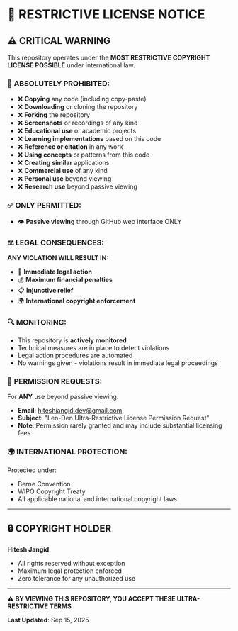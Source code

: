 # 🚨 RESTRICTIVE LICENSE NOTICE

## ⚠️ **CRITICAL WARNING**

This repository operates under the **MOST RESTRICTIVE COPYRIGHT LICENSE POSSIBLE** under international law.

### 🚫 **ABSOLUTELY PROHIBITED:**

- ❌ **Copying** any code (including copy-paste)
- ❌ **Downloading** or cloning the repository
- ❌ **Forking** the repository
- ❌ **Screenshots** or recordings of any kind
- ❌ **Educational use** or academic projects
- ❌ **Learning implementations** based on this code
- ❌ **Reference or citation** in any work
- ❌ **Using concepts** or patterns from this code
- ❌ **Creating similar** applications
- ❌ **Commercial use** of any kind
- ❌ **Personal use** beyond viewing
- ❌ **Research use** beyond passive viewing

### ✅ **ONLY PERMITTED:**

- 👁️ **Passive viewing** through GitHub web interface ONLY

### ⚖️ **LEGAL CONSEQUENCES:**

**ANY VIOLATION WILL RESULT IN:**
- 🚨 **Immediate legal action**
- 💰 **Maximum financial penalties**
- 📋 **Injunctive relief**
- 🌍 **International copyright enforcement**

### 🔍 **MONITORING:**

- This repository is **actively monitored**
- Technical measures are in place to detect violations
- Legal action procedures are automated
- No warnings given - violations result in immediate legal proceedings

### 📧 **PERMISSION REQUESTS:**

For **ANY** use beyond passive viewing:
- **Email**: hiteshjangid.dev@gmail.com
- **Subject**: "Len-Den Ultra-Restrictive License Permission Request"
- **Note**: Permission rarely granted and may include substantial licensing fees

### 🌍 **INTERNATIONAL PROTECTION:**

Protected under:
- Berne Convention
- WIPO Copyright Treaty
- All applicable national and international copyright laws

---

## 🔒 **COPYRIGHT HOLDER**

**Hitesh Jangid**
- All rights reserved without exception
- Maximum legal protection enforced
- Zero tolerance for any unauthorized use

---

**⚠️ BY VIEWING THIS REPOSITORY, YOU ACCEPT THESE ULTRA-RESTRICTIVE TERMS**

**Last Updated**: Sep 15, 2025
